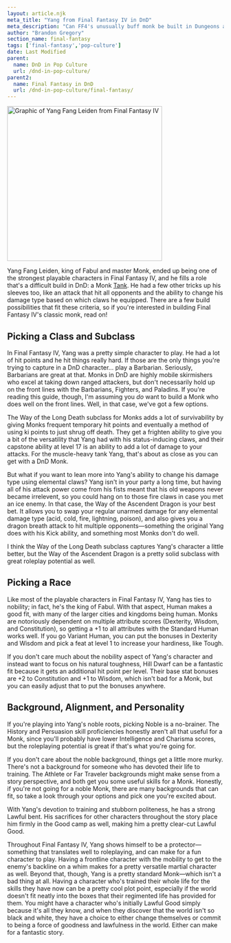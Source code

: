 ```yaml
---
layout: article.njk
meta_title: "Yang from Final Fantasy IV in DnD"
meta_description: "Can FF4's unusually buff monk be built in Dungeons and Dragons? Well, you can get pretty close! Here's an odd monk build with high survivability."
author: "Brandon Gregory"
section_name: final-fantasy
tags: ['final-fantasy','pop-culture']
date: Last Modified
parent:
  name: DnD in Pop Culture
  url: /dnd-in-pop-culture/
parent2:
  name: Final Fantasy in DnD
  url: /dnd-in-pop-culture/final-fantasy/
---
```


<img
  src="/images/ff4-yang-360.webp"
  srcset="/images/ff4-yang-360.webp 360w,
          /images/ff4-yang-768.webp 768w"
  sizes="(min-width: 768px) 384px,180px"
  alt="Graphic of Yang Fang Leiden from Final Fantasy IV"
  class="tiny-hero"
  height="360" width="360" />

Yang Fang Leiden, king of Fabul and master Monk, ended up being one of the strongest playable characters in Final Fantasy IV, and he fills a role that's a difficult build in DnD: a Monk [Tank](/5e-build-guides/tank-builds/). He had a few other tricks up his sleeves too, like an attack that hit all opponents and the ability to change his damage type based on which claws he equipped. There are a few build possibilities that fit these criteria, so if you're interested in building Final Fantasy IV's classic monk, read on!

## Picking a Class and Subclass

In Final Fantasy IV, Yang was a pretty simple character to play. He had a lot of hit points and he hit things really hard. If those are the only things you're trying to capture in a DnD character... play a Barbarian. Seriously, Barbarians are great at that. Monks in DnD are highly mobile skirmishers who excel at taking down ranged attackers, but don't necessarily hold up on the front lines with the Barbarians, Fighters, and Paladins. If you're reading this guide, though, I'm assuming you _do_ want to build a Monk who does well on the front lines. Well, in that case, we've got a few options.

The Way of the Long Death subclass for Monks adds a lot of survivability by giving Monks frequent temporary hit points and eventually a method of using ki points to just shrug off death. They get a frighten ability to give you a bit of the versatility that Yang had with his status-inducing claws, and their capstone ability at level 17 is an ability to add a lot of damage to your attacks. For the muscle-heavy tank Yang, that's about as close as you can get with a DnD Monk.

But what if you want to lean more into Yang's ability to change his damage type using elemental claws? Yang isn't in your party a long time, but having all of his attack power come from his fists meant that his old weapons never became irrelevent, so you could hang on to those fire claws in case you met an ice enemy. In that case, the Way of the Ascendent Dragon is your best bet. It allows you to swap your regular unarmed damage for any elemental damage type (acid, cold, fire, lightning, poison), and also gives you a dragon breath attack to hit multiple opponents—something the original Yang does with his Kick ability, and something most Monks don't do well.

I think the Way of the Long Death subclass captures Yang's character a little better, but the Way of the Ascendent Dragon is a pretty solid subclass with great roleplay potential as well.

## Picking a Race

Like most of the playable characters in Final Fantasy IV, Yang has ties to nobility; in fact, he's the king of Fabul. With that aspect, Human makes a good fit, with many of the larger cities and kingdoms being human. Monks are notoriously dependent on multiple attribute scores (Dexterity, Wisdom, and Constitution), so getting a +1 to all attributes with the Standard Human works well. If you go Variant Human, you can put the bonuses in Dexterity and Wisdom and pick a feat at level 1 to increase your hardiness, like Tough.

If you don't care much about the nobility aspect of Yang's character and instead want to focus on his natural toughness, Hill Dwarf can be a fantastic fit because it gets an additional hit point per level. Their base stat bonuses are +2 to Constitution and +1 to Wisdom, which isn't bad for a Monk, but you can easily adjust that to put the bonuses anywhere.

## Background, Alignment, and Personality

If you're playing into Yang's noble roots, picking Noble is a no-brainer. The History and Persuasion skill proficiencies honestly aren't all that useful for a Monk, since you'll probably have lower Intelligence and Charisma scores, but the roleplaying potential is great if that's what you're going for.

If you don't care about the noble background, things get a little more murky. There's not a background for someone who has devoted their life to training. The Athlete or Far Traveler backgrounds might make sense from a story perspective, and both get you some useful skills for a Monk. Honestly, if you're not going for a noble Monk, there are many backgrounds that can fit, so take a look through your options and pick one you're excited about.

With Yang's devotion to training and stubborn politeness, he has a strong Lawful bent. His sacrifices for other characters throughout the story place him firmly in the Good camp as well, making him a pretty clear-cut Lawful Good.

Throughout Final Fantasy IV, Yang shows himself to be a protector—something that translates well to roleplaying, and can make for a fun character to play. Having a frontline character with the mobility to get to the enemy's backline on a whim makes for a pretty versatile martial character as well. Beyond that, though, Yang is a pretty standard Monk—which isn't a bad thing at all. Having a character who's trained their whole life for the skills they have now can be a pretty cool plot point, especially if the world doesn't fit neatly into the boxes that their regimented life has provided for them. You might have a character who's initially Lawful Good simply because it's all they know, and when they discover that the world isn't so black and white, they have a choice to either change themselves or commit to being a force of goodness and lawfulness in the world. Either can make for a fantastic story.